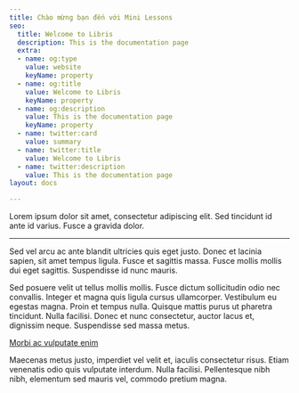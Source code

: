 ```yaml
---
title: Chào mừng bạn đến với Mini Lessons
seo:
  title: Welcome to Libris
  description: This is the documentation page
  extra:
  - name: og:type
    value: website
    keyName: property
  - name: og:title
    value: Welcome to Libris
    keyName: property
  - name: og:description
    value: This is the documentation page
    keyName: property
  - name: twitter:card
    value: summary
  - name: twitter:title
    value: Welcome to Libris
  - name: twitter:description
    value: This is the documentation page
layout: docs

---
```

Lorem ipsum dolor sit amet, consectetur adipiscing elit. Sed tincidunt id ante id varius. Fusce a gravida dolor.

***

Sed vel arcu ac ante blandit ultricies quis eget justo. Donec et lacinia sapien, sit amet tempus ligula. Fusce et sagittis massa. Fusce mollis mollis dui eget sagittis. Suspendisse id nunc mauris.

Sed posuere velit ut tellus mollis mollis. Fusce dictum sollicitudin odio nec convallis. Integer et magna quis ligula cursus ullamcorper. Vestibulum eu egestas magna. Proin et tempus nulla. Quisque mattis purus ut pharetra tincidunt. Nulla facilisi. Donec et nunc consectetur, auctor lacus et, dignissim neque. Suspendisse sed massa metus. 

[Morbi ac vulputate enim](https://stackbit.com)

Maecenas metus justo, imperdiet vel velit et, iaculis consectetur risus. Etiam venenatis odio quis vulputate interdum. Nulla facilisi. Pellentesque nibh nibh, elementum sed mauris vel, commodo pretium magna.